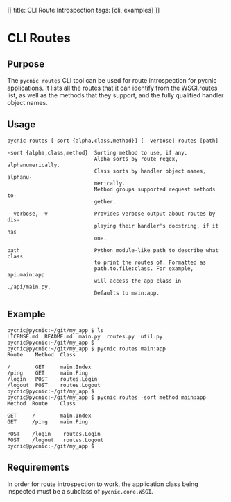 [[
title: CLI Route Introspection
tags: [cli, examples]
]]

# CLI Routes

## Purpose

The `pycnic routes` CLI tool can be used for route introspection for pycnic
applications. It lists all the routes that it can identify from the WSGI.routes
list, as well as the methods that they support, and the fully qualified handler
object names.

## Usage

`pycnic routes [-sort {alpha,class,method}] [--verbose] routes [path]`

    -sort {alpha,class,method}  Sorting method to use, if any.
                                Alpha sorts by route regex, alphanumerically.
                                Class sorts by handler object names, alphanu-
                                merically.
                                Method groups supported request methods to-
                                gether.

    --verbose, -v               Provides verbose output about routes by dis-
                                playing their handler's docstring, if it has
                                one.

    path                        Python module-like path to describe what class
                                to print the routes of. Formatted as
                                path.to.file:class. For example, api.main:app
                                will access the app class in ./api/main.py.
                                Defaults to main:app.

## Example

    pycnic@pycnic:~/git/my_app $ ls
    LICENSE.md  README.md  main.py  routes.py  util.py
    pycnic@pycnic:~/git/my_app $
    pycnic@pycnic:~/git/my_app $ pycnic routes main:app
    Route    Method  Class

    /        GET     main.Index
    /ping    GET     main.Ping
    /login   POST    routes.Login
    /logout  POST    routes.Logout
    pycnic@pycnic:~/git/my_app $
    pycnic@pycnic:~/git/my_app $ pycnic routes -sort method main:app
    Method  Route    Class
    
    GET     /        main.Index
    GET     /ping    main.Ping
    
    POST    /login    routes.Login
    POST    /logout   routes.Logout
    pycnic@pycnic:~/git/my_app $

## Requirements

In order for route introspection to work, the application class being inspected
must be a subclass of `pycnic.core.WSGI`.